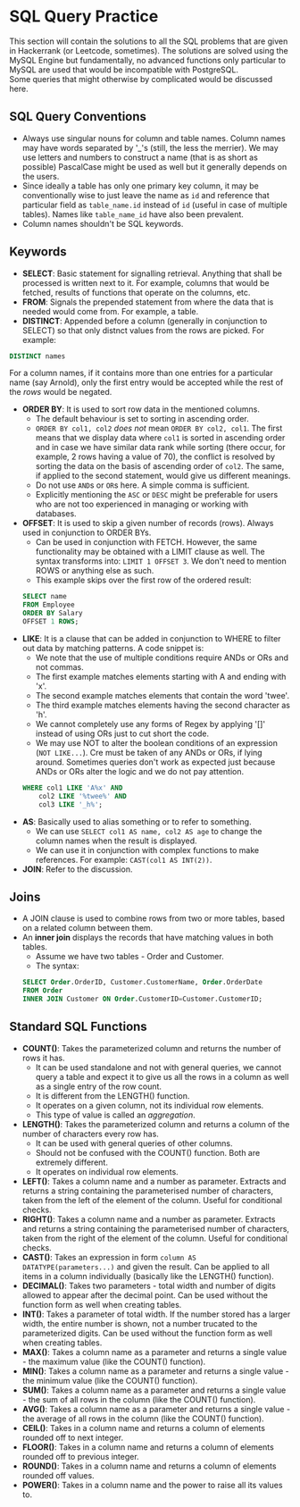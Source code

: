 # SQL Query Practice

This section will contain the solutions to all the SQL problems that are given in Hackerrank (or Leetcode, sometimes). The solutions are solved using the MySQL Engine but fundamentally, no advanced functions only particular to MySQL are used that would be incompatible with PostgreSQL. <br />
Some queries that might otherwise by complicated would be discussed here.


## SQL Query Conventions

- Always use singular nouns for column and table names. Column names may have words separated by '_'s (still, the less the merrier). We may use letters and numbers to construct a name (that is as short as possible) PascalCase might be used as well but it generally depends on the users. 
- Since ideally a table has only one primary key column, it may be conventionally wise to just leave the name as `id` and reference that particular field as `table_name.id` instead of `id` (useful in case of multiple tables). Names like `table_name_id` have also been prevalent.
- Column names shouldn't be SQL keywords.


## Keywords

- **SELECT**: Basic statement for signalling retrieval. Anything that shall be processed is written next to it. For example, columns that would be fetched, results of functions that operate on the columns, etc.
- **FROM**: Signals the prepended statement from where the data that is needed would come from. For example, a table.
- **DISTINCT**: Appended before a column (generally in conjunction to SELECT) so that only distnct values from the rows are picked. For example:
```sql
DISTINCT names
```
For a column names, if it contains more than one entries for a particular name (say Arnold), only the first entry would be accepted while the rest of the *rows* would be negated.
- **ORDER BY**: It is used to sort row data in the mentioned columns.
    - The default behaviour is set to sorting in ascending order.
    - `ORDER BY col1, col2` *does not* mean `ORDER BY col2, col1`. The first means that we display data where `col1` is sorted in ascending order and in case we have similar data rank while sorting (there occur, for example, 2 rows having a value of 70), the conflict is resolved by sorting the data on the basis of ascending order of `col2`. The same, if applied to the second statement, would give us different meanings.
    - Do not use `AND`s or `OR`s here. A simple comma is sufficient.
    - Explicitly mentioning the `ASC` or `DESC` might be preferable for users who are not too experienced in managing or working with databases.
- **OFFSET**: It is used to skip a given number of records (rows). Always used in conjunction to ORDER BYs.
    - Can be used in conjunction with FETCH. However, the same functionality may be obtained with a LIMIT clause as well. The syntax transforms into: `LIMIT 1 OFFSET 3`. We don't need to mention ROWS or anything else as such.
    - This example skips over the first row of the ordered result:
    ```sql
    SELECT name
    FROM Employee
    ORDER BY Salary
    OFFSET 1 ROWS;
    ```
- **LIKE**: It is a clause that can be added in conjunction to WHERE to filter out data by matching patterns. A code snippet is:
    - We note that the use of multiple conditions require ANDs or ORs and not commas.
    - The first example matches elements starting with A and ending with 'x'.
    - The second example matches elements that contain the word 'twee'.
    - The third example matches elements having the second character as 'h'.
    - We cannot completely use any forms of Regex by applying '[]' instead of using ORs just to cut short the code.
    - We may use NOT to alter the boolean conditions of an expression (`NOT LIKE...`). Cre must be taken of any ANDs or ORs, if lying around. Sometimes queries don't work as expected just because ANDs or ORs alter the logic and we do not pay attention.
    ```sql
    WHERE col1 LIKE 'A%x' AND
        col2 LIKE '%twee%' AND 
        col3 LIKE '_h%';
    ```
- **AS**: Basically used to alias something or to refer to something.
    - We can use `SELECT col1 AS name, col2 AS age` to change the column names when the result is displayed.
    - We can use it in conjunction with complex functions to make references. For example: `CAST(col1 AS INT(2))`.
- **JOIN**: Refer to the discussion.


## Joins

- A JOIN clause is used to combine rows from two or more tables, based on a related column between them.
- An **inner join** displays the records that have matching values in both tables.
    - Assume we have two tables - Order and Customer.
    - The syntax:
    ```sql
    SELECT Order.OrderID, Customer.CustomerName, Order.OrderDate
    FROM Order
    INNER JOIN Customer ON Order.CustomerID=Customer.CustomerID;
    ```


## Standard SQL Functions

- **COUNT()**: Takes the parameterized column and returns the number of rows it has.
    - It can be used standalone and not with general queries, we cannot query a table and expect it to give us all the rows in a column as well as a single entry of the row count.
    - It is different from the LENGTH() function.
    - It operates on a given column, not its individual row elements.
    - This type of value is called an *aggregation*.
- **LENGTH()**: Takes the parameterized column and returns a column of the number of characters every row has.
    - It can be used with general queries of other columns.
    - Should not be confused with the COUNT() function. Both are extremely different.
    - It operates on individual row elements.
- **LEFT()**: Takes a column name and a number as parameter. Extracts and returns a string containing the parameterised number of characters, taken from the left of the element of the column. Useful for conditional checks.
- **RIGHT()**: Takes a column name and a number as parameter. Extracts and returns a string containing the parameterised number of characters, taken from the right of the element of the column. Useful for conditional checks.
- **CAST()**: Takes an expression in form `column AS DATATYPE(parameters...)` and given the result. Can be applied to all items in a column individually (basically like the LENGTH() function).
- **DECIMAL()**: Takes two parameters - total width and number of digits allowed to appear after the decimal point. Can be used without the function form as well when creating tables.
- **INT()**: Takes a parameter of total width. If the number stored has a larger width, the entire number is shown, not a number trucated to the parameterized digits. Can be used without the function form as well when creating tables.
- **MAX()**: Takes a column name as a parameter and returns a single value - the maximum value (like the COUNT() function).
- **MIN()**: Takes a column name as a parameter and returns a single value - the minimum value (like the COUNT() function).
- **SUM()**: Takes a column name as a parameter and returns a single value - the sum of all rows in the column (like the COUNT() function).
- **AVG()**: Takes a column name as a parameter and returns a single value - the average of all rows in the column (like the COUNT() function).
- **CEIL()**: Takes in a column name and returns a column of elements rounded off to next integer.
- **FLOOR()**: Takes in a column name and returns a column of elements rounded off to previous integer.
- **ROUND()**: Takes in a column name and returns a column of elements rounded off values.
- **POWER()**: Takes in a column name and the power to raise all its values to.